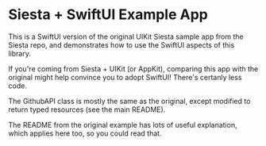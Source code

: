 # Siesta + SwiftUI Example App

This is a SwiftUI version of the original UIKit Siesta sample app from the
Siesta repo, and demonstrates how to use the SwiftUI aspects of this library.

If you're coming from Siesta + UIKit (or AppKit), comparing this app with the
original might help convince you to adopt SwiftUI! There's certanly less code.

The GithubAPI class is mostly the same as the original, except modified to
return typed resources (see the main README). 

The README from the original example has lots of useful explanation, which applies
here too, so you could read that.
